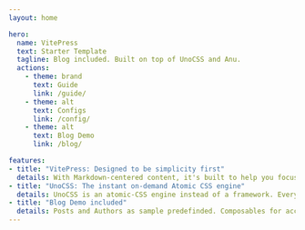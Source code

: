 ```yaml
---
layout: home

hero:
  name: VitePress
  text: Starter Template
  tagline: Blog included. Built on top of UnoCSS and Anu.
  actions:
    - theme: brand
      text: Guide
      link: /guide/
    - theme: alt
      text: Configs
      link: /config/
    - theme: alt
      text: Blog Demo
      link: /blog/

features:
- title: "VitePress: Designed to be simplicity first"
  details: With Markdown-centered content, it's built to help you focus on writing and deployed with minimum configuration.
- title: "UnoCSS: The instant on-demand Atomic CSS engine"
  details: UnoCSS is an atomic-CSS engine instead of a framework. Everything is designed with flexibility and performance in mind.
- title: "Blog Demo included"
  details: Posts and Authors as sample predefinded. Composables for accessing data included.
---
```


